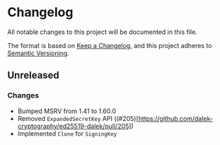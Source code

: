 # Changelog
All notable changes to this project will be documented in this file.

The format is based on [Keep a Changelog](https://keepachangelog.com/en/1.0.0/),
and this project adheres to [Semantic Versioning](https://semver.org/spec/v2.0.0.html).

## Unreleased

### Changes
* Bumped MSRV from 1.41 to 1.60.0
* Removed `ExpandedSecretKey` API ((#205)[https://github.com/dalek-cryptography/ed25519-dalek/pull/205])
* Implemented `Clone` for `SigningKey`
